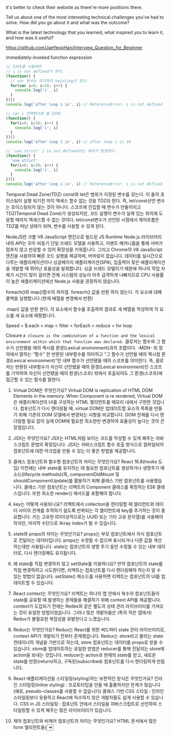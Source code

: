 it's better to check their website as there're more positions there.

Tell us about one of the most interesting technical challenges you’ve had to solve. How did you go about it and what was the outcome?

What is the latest technology that you learned, what inspired you to learn it, and how was it useful?

https://github.com/JaeYeopHan/Interview_Question_for_Beginner

immediately-invoked function expression

```js
// IIFE를 사용하면
// i is not defined가 뜬다.
(function() {
  // var 변수는 여기까지 hoisting이 된다.
  for(var i=0; i<10; i++) {
    console.log('i', i)
  }
})()
console.log('after loop i is', i) // ReferenceError: i is not defined

// var i 전역변수화 됨 IIFE
(function() {
  for(i=0; i<10; i++) {
    console.log('i', i)
  }
})()
console.log('after loop i is', i) // after loop i is 10

// 'use strict' i is not defined라는 에러가 발생한다.
(function() {
  'use strict'
  for(i=0; i<10; i++) {
    console.log('i', i)
  }
})()
console.log('after loop i is', i) // ReferenceError: i is not defined
```

Temporal Dead Zone(TDZ)
const와 let은 범위가 지정된 변수를 갖는다.
이 둘의 호이스팅이 실행 되기전 까지 액세스 할수 없는 것을 TDZ라 한다.
즉, let/const선언 변수는 호이스팅되지 않는 것이 아니다. 스코프에 진입할 때 변수가 만들어지고 TDZ(Temporal Dead Zone)가 생성되지만, 코드 실행이 변수가 실제 있는 위치에 도달할 때까지 액세스할 수 없는 것이다. let/const변수가 선언된 시점에서 제어흐름은 TDZ를 떠난 상태가 되며, 변수를 사용할 수 있게 된다.

NodeJS란
크롬 V8 JavaScript 엔진으로 빌드된 JS Runtime
Node.js 라이브러리 내의 API는 모두 비동기
단일 쓰레드 모델을 사용하고, 이벤트 메커니즘을 통해 서버가 멈추지 않고 반응할 수 있어 확장성을 키워줍니다.
그리고 Chrome의 V8 JavaScript 엔진을 사용하여 빠른 코드 실행을 제공하며, 버퍼링이 없습니다.
데이터를 실시간으로 다루는 애플리케이션이나 싱글페이지 애플리케이션(SPA), 입출력이 잦은 애플리케이션을 개발할 때 뛰어난 효율성을 발휘합니다.
싱글 쓰레드 모델이기 때문에 하나의 작업 자체가 시간이 많이 걸리면 전체 시스템의 성능이 아주 급격하게 나빠지므로 CPU 사용률이 높은 애플리케이션에선 Node.js 사용을 권장하지 않습니다.

foreach()와 map()함수의 차이점
.foreach()
값을 반환 하지 않는다.
각 요소에 대해 콜백을 실행합니다.(현재 배열을 변경해서 반환)

.map()
값을 반환 한다.
각 요소에서 함수를 호출하여 결과로 새 배열을 작성하여 각 요소를 새 요소에 매핑합니다.

Speed = $.each < map < filter < forEach < reduce < for loop

Closure
`A closure is the combination of a function and the lexical environment within which that function was declared.`
클로저는 함수와 그 함수가 선언됐을 때의 렉시컬 환경(Lexical environment)과의 조합이다. -MDN-
위 정의에서 말하는 “함수” 란 반환된 내부함수를 의미하고 “그 함수가 선언될 때의 렉시컬 환경(Lexical environment)”란 내부 함수가 선언됐을 때의 스코프를 의미한다.
즉, 클로저는 반환된 내부함수가 자신이 선언됐을 때의 환경(Lexical environment)인 스코프를 기억하여 자신이 선언됐을 때의 환경(스코프) 밖에서 호출되어도 그 환경(스코프)에 접근할 수 있는 함수를 말한다.

1. Virtual DOM은 무엇인가요?
Virtual DOM is replication of HTML DOM Elements in the memory.
When Component is re rendered, 
Virtual DOM은 애플리케이션의 UI를 구성하는 HTML 엘리먼트를 메모리 내에서 구현한 것입니다. 컴포넌트가 다시 렌더링될 때, virtual DOM은 업데이트할 요소의 목록을 만들기 위해 기존의 DOM 모델에서 변경되는 사항을 비교합니다. DOM 전체를 다시 렌더링할 필요 없이 실제 DOM에 필요한 최소한만 변경하여 효율성이 높다는 것이 큰 장점입니다.

2. JSX는 무엇인가요?
JSX는 HTML처럼 보이는 코드를 작성할 수 있게 해주는 자바스크립트 문법의 확장입니다. JSX는 자바스크립트 함수 호출 방식으로 컴파일되어 컴포넌트에 대한 마크업을 만들 수 있는 더 좋은 방법을 제공합니다.

3. 클래스 컴포넌트와 함수형 컴포넌트의 차이는 무엇인가요?
React 16.8(hooks 도입) 이전에는 내부 state를 유지하는 데 필요한 컴포넌트를 생성하거나 생명주기 메소드(lifecycle methods)(즉, componentDidMount 및 shouldComponentUpdate)를 활용하기 위해 클래스 기반 컴포넌트를 사용했습니다. 클래스 기반 컴포넌트는 리액트의 Component 클래스를 확장하는 ES6 클래스입니다. 또한 최소한 render() 메서드를 포함해야 합니다.

4. key는 어떻게 사용되나요?
리액트에서 collection을 렌더링할 때 엘리먼트와 데이터 사이의 관계를 추적하기 쉽도록 반복되는 각 엘리먼트에 key를 추가하는 것이 중요합니다. 키는 고유한 ID(이상적으로는 UUID 또는 기타 고유 문자열)를 사용해야 하지만, 마지막 수단으로 Array index가 될 수 있습니다.

5. state와 props의 차이는 무엇인가요?
props는 부모 컴포넌트에서 자식 컴포넌트로 전달되는 데이터입니다. props는 수정될 수 없으며 표시되거나 다른 값을 계산하는데만 사용됩니다. state는 컴포넌트의 생명 주기 동안 수정될 수 있는 내부 데이터로, 다시 렌더링해도 유지됩니다.

6. 왜 state를 직접 변경하지 않고 setState를 이용하나요?
만약 컴포넌트의 state를 직접 변경하려고 시도한다면, 리액트는 컴포넌트를 다시 렌더링해야 하는지 알 수 있는 방법이 없습니다. setState() 메소드를 사용하면 리액트는 컴포넌트의 UI를 업데이트할 수 있습니다.

9. React context는 무엇인가요?
리액트는 하나의 앱 안에서 복수의 컴포넌트들이 state를 공유할 때 발생하는 문제들을 해결하기 위해 context API를 제공합니다. context가 도입되기 전에는 Redex와 같은 별도의 상태 관리 라이브러리를 가져오는 것이 유일한 방법이었습니다. 그러나 많은 개발자들은 (특히 작은 앱에서) Redux가 불필요한 복잡성을 유발한다고 느꼈습니다.

10. Redux는 무엇인가요?
Redux는 React를 위한 써드파티 state 관리 라이브러리로, context API가 개발되기 전부터 존재했습니다. Redux는 store라고 불리는 state 컨테이너의 개념을 기반으로 하는데, store 컴포넌트는 데이터를 props로 받을 수 있습니다. store를 업데이트하는 유일한 방법은 reducer를 통해 전달되는 store에 action을 보내는 것입니다. reducer는 action과 현재의 state를 받고, 새로운 state를 반환(return)하고, 구독된(subscribed) 컴포넌트를 다시 렌더링하게 만듭니다.

11. React 애플리케이션을 스타일링(styling)하는 보편적인 방식은 무엇인가요?
인라인 스타일링(Inline styling) : 프로토타입을 만들 때 훌륭하지만 한계가 많습니다 (예로, pseudo-classes를 사용할 수 없습니다)
클래스 기반 CSS 스타일 : 인라인 스타일링보다 유용하고 React에 익수하지 않은 개발자들도 쉽게 사용할 수 있습니다.
CSS in JS 스타일링 : 컴포넌트 안에서 스타일을 자바스크립트로 선언하여 스타일링할 수 있게 해주는 많은 라이브러리가 있습니다.

12. 제어 컴포넌트와 비제어 컴포넌트의 차이는 무엇인가요?
HTML 문서에서 많은 form 엘리먼트들(<select>, <textarea>, <input> 등)은 고유한 state를 유지합니다. 비제어 컴포넌트는 DOM을 이러한 input들의 state에 대한 진짜 근원(source of truth for the state of these inputs)으로 취급합니다. 제어 컴포넌트에서 내부 state는 엘리먼트의 값(value)를 추적하기 위해 사용됩니다. input의 값이 변경되면 리액트는 input을 다시 렌더링합니다. 비제어 컴포넌트는 non-React 코드와 합칠 때(예를 들어 jQuery 플러그인의 일부를 지원해야 할 때) 유용하게 사용될 수 있습니다.

13. 생명주기(lifecycle) 메소드는 무엇인가요?
클래스 기반 컴포넌트는 그들이 mount(DOM에 렌더링)되었을 때, unmount될 때 등과 같이 그들의 생명주기 중 특정한 시점에 호출되는 특별한 메소드를 선언할 수 있습니다. 이는 예를 들면 컴포넌트가 필요로 하는 것을 셋팅 및 해제하거나, 타이머를 설정하거나 브라우저 이벤트에 바인딩하는 데 유용합니다.

아래의 생명주기 메소드들은 컴포넌트를 불러오기 위해 사용할 수 있습니다.

14. React hooks는 무엇인가요?
Hooks는 클래스 기반 컴포넌트의 장점(예를 들면 내부 state와 생명주기 메소드)을 함수형 컴포넌트로 가져오려는 리액트의 시도입니다.

15. React hooks의 장점은 무엇인가요?
클래스 기반 컴포넌트, lifecycle hooks, this의 필요성이 사라집니다
공통 기능을 커스텀 hook로 만들어서 로직을 재사용하기 쉬워집니다.
컴포넌트 자체에서 로직을 분리할 수 있어서 읽기 쉽고 테스트하기 쉬운 코드를 작성할 수 있습니다.
